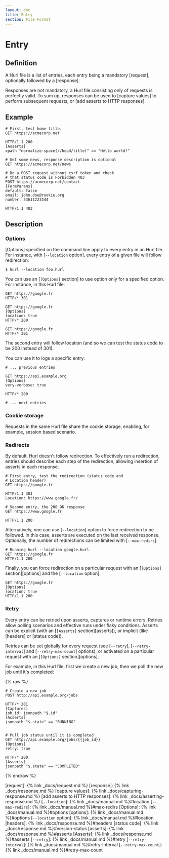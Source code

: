 ```yaml
---
layout: doc
title: Entry
section: File Format
---
```


# Entry

## Definition

A Hurl file is a list of entries, each entry being a mandatory [request], optionally followed by a [response].

Responses are not mandatory, a Hurl file consisting only of requests is perfectly valid. To sum up, responses can be used
to [capture values] to perform subsequent requests, or [add asserts to HTTP responses].

## Example

```hurl
# First, test home title.
GET https://acmecorp.net

HTTP/1.1 200
[Asserts]
xpath "normalize-space(//head/title)" == "Hello world!"

# Get some news, response description is optional
GET https://acmecorp.net/news

# Do a POST request without csrf token and check
# that status code is Forbidden 403
POST https://acmecorp.net/contact
[FormParams]
default: false
email: john.doe@rookie.org
number: 33611223344

HTTP/1.1 403
```

## Description

### Options

[Options] specified on the command line apply to every entry in an Hurl file. For instance, with [`--location` option],
every entry of a given file will follow redirection:

```shell
$ hurl --location foo.hurl
```

You can use an [`[Options]` section] to use option only for a specified option. For instance, in this Hurl file:

```hurl
GET https://google.fr
HTTP/* 301

GET https://google.fr
[Options]
location: true
HTTP/* 200

GET https://google.fr
HTTP/* 301
```

The second entry will follow location (and so we can test the status code to be 200 instead of 301).

You can use it to logs a specific entry:

```hurl
# ... previous entries

GET https://api.example.org
[Options]
very-verbose: true

HTTP/* 200

# ... next entries
```

### Cookie storage

Requests in the same Hurl file share the cookie storage, enabling, for example, session based scenario.

### Redirects

By default, Hurl doesn't follow redirection. To effectively run a redirection, entries should describe each step
of the redirection, allowing insertion of asserts in each response.

```hurl
# First entry, test the redirection (status code and
# Location header)
GET https://google.fr

HTTP/1.1 301
Location: https://www.google.fr/

# Second entry, the 200 OK response
GET https://www.google.fr

HTTP/1.1 200
```

Alternatively, one can use [`--location`] option to force redirection
to be followed. In this case, asserts are executed on the last received response. Optionally, the number of
redirections can be limited with [`--max-redirs`].

```hurl
# Running hurl --location google.hurl
GET https://google.fr
HTTP/1.1 200
```

Finally, you can force redirection on a particular request with an [`[Options]` section][options] and the [`--location` option]:

```hurl
GET https://google.fr
[Options]
location: true
HTTP/1.1 200
```

### Retry

Every entry can be retried upon asserts, captures or runtime errors. Retries allow polling scenarios and effective runs 
under flaky conditions. Asserts can be explicit (with an [`[Asserts]` section][asserts]), or implicit (like [headers] or [status code]).

Retries can be set globally for every request (see [`--retry`], [`--retry-interval`] and [`--retry-max-count`] options), 
or activated on a particular request with an [`[Options]` section][options].

For example, in this Hurl file, first we create a new job, then we poll the new job until it's completed:

{% raw %}
```hurl
# Create a new job
POST http://api.example.org/jobs

HTTP/* 201
[Captures]
job_id: jsonpath "$.id"
[Asserts]
jsonpath "$.state" == "RUNNING"


# Pull job status until it is completed
GET http://api.example.org/jobs/{{job_id}}
[Options]
retry: true

HTTP/* 200
[Asserts]
jsonpath "$.state" == "COMPLETED"
```
{% endraw %}




[request]: {% link _docs/request.md %}
[response]: {% link _docs/response.md %}
[capture values]: {% link _docs/capturing-response.md %}
[add asserts to HTTP responses]: {% link _docs/asserting-response.md %}
[`--location`]: {% link _docs/manual.md %}#location
[`--max-redirs`]: {% link _docs/manual.md %}#max-redirs
[Options]: {% link _docs/manual.md %}#options
[options]: {% link _docs/manual.md %}#options
[`--location` option]: {% link _docs/manual.md %}#location
[headers]: {% link _docs/response.md %}#headers
[status code]: {% link _docs/response.md %}#version-status
[asserts]: {% link _docs/response.md %}#asserts
[Asserts]: {% link _docs/response.md %}#asserts
[`--retry`]: {% link _docs/manual.md %}#retry
[`--retry-interval`]: {% link _docs/manual.md %}#retry-interval
[`--retry-max-count`]: {% link _docs/manual.md %}#retry-max-count
